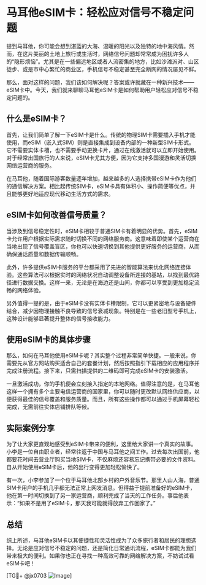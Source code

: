 # 马耳他eSIM卡：轻松应对信号不稳定问题

提到马耳他，你可能会想到湛蓝的大海、温暖的阳光以及独特的地中海风情。然而，在这片美丽的土地上旅行或生活时，网络信号问题却常常成为困扰许多人的“隐形烦恼”。尤其是在一些偏远地区或者人流密集的地方，比如沙滩派对、山区徒步、或是市中心繁忙的商业区，手机信号不稳定甚至完全断网的情况屡见不鲜。

那么，面对这样的问题，我们该如何解决呢？答案或许就藏在一种新兴技术——eSIM卡中。今天，我们就来聊聊马耳他eSIM卡是如何帮助用户轻松应对信号不稳定问题的。

## 什么是eSIM卡？

首先，让我们简单了解一下eSIM卡是什么。传统的物理SIM卡需要插入手机才能使用，而eSIM（嵌入式SIM）则是直接集成到设备内部的一种新型SIM卡形式。它不需要实体卡槽，也不需要手动更换卡片，通过在线激活就可以立即开始使用。对于经常出国旅行的人来说，eSIM卡尤其方便，因为它支持多国漫游和灵活切换网络运营商的服务。

在马耳他，随着国际游客数量逐年增加，越来越多的人选择携带eSIM卡作为他们的通信解决方案。相比起传统SIM卡，eSIM卡具有体积小、操作简便等优点，并且能够更好地适应现代移动生活方式的需求。

## eSIM卡如何改善信号质量？

当涉及到信号稳定性时，eSIM卡相较于普通SIM卡有着明显的优势。首先，eSIM卡允许用户根据实际需求随时切换不同的网络服务商。这意味着即使某个运营商在当地出现了信号覆盖盲区，你也可以快速切换到其他提供更好服务的运营商，从而确保通话质量和数据传输顺畅。

此外，许多提供eSIM卡服务的平台都采用了先进的智能算法来优化网络连接体验。这些算法可以根据实时的网络状况自动调整设备所连接的基站，以找到最优路径进行数据交换。这样一来，无论是在海边还是山间，你都可以享受到更加稳定流畅的网络体验。

另外值得一提的是，由于eSIM卡没有实体卡槽限制，它可以更紧密地与设备硬件结合，减少因物理接触不良导致的信号衰减现象。特别是在一些老旧型号手机上，这种设计能够显著提升整体的信号接收能力。

## 使用eSIM卡的具体步骤

那么，如何在马耳他使用eSIM卡呢？其实整个过程非常简单快捷。一般来说，你需要先从官方网站购买适合自己的套餐计划，然后按照指引下载相应的应用程序并完成注册流程。接下来，只需扫描提供的二维码即可完成eSIM卡的安装激活。

一旦激活成功，你的手机便会立刻接入指定的本地网络。值得注意的是，在马耳他这样一个拥有多个主要电信运营商的国家里，你可以随时更改默认网络供应商，以便获得最佳的信号覆盖和服务质量。而且，所有这些操作都可以通过手机屏幕轻松完成，无需前往实体店铺排队等候。

## 实际案例分享

为了让大家更直观地感受到eSIM卡带来的便利，这里给大家讲一个真实的故事。小李是一位自由职业者，经常往返于中国与马耳他之间工作。过去每次出国前，他都要花时间去营业厅购买当地SIM卡，不仅麻烦还容易忘记携带必要的文件资料。自从开始使用eSIM卡后，他的出行变得更加轻松愉快了。

有一次，小李参加了一个位于马耳他北部乡村的户外音乐节。那里人山人海，普通SIM卡用户的手机几乎都无法正常上网发消息。但得益于提前准备好的eSIM卡，他在第一时间切换到了另一家运营商，顺利完成了当天的工作任务。事后他表示：“如果不是用了eSIM卡，那天我可能就得放弃工作回家了。”

## 总结

综上所述，马耳他eSIM卡以其便捷性和灵活性成为了众多旅行者和居民的理想选择。无论是应对信号不稳定的问题，还是简化日常通讯流程，eSIM卡都能为我们带来极大的便利。如果你也正在寻找一种高效可靠的网络解决方案，不妨试试看eSIM卡吧！

[TG💪+ @jx0703 ![Image](https://github.com/user-attachments/assets/dbca1d08-cadb-493c-b0ec-ad6f7a83f270)]